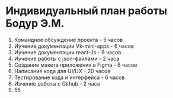 # Индивидуальный план работы Бодур Э.М. 
1. Командное обсуждение проекта - 5 часов
2. Иучение документации Vk-mini-apps - 6 часов
3. Иучение документации react-Js - 6 часов
4. Иучение работы с json-файлами - 2 часа
5. Создание макета приложения в Figma - 8 часов
6. Написание кода для UI/UX - 20 часов
7. Тестирование кода и интерфейса - 6 часов
8. Изчение работы с Github - 2 часа
9. 55
